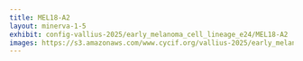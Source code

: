 ```yaml
---
title: MEL18-A2
layout: minerva-1-5
exhibit: config-vallius-2025/early_melanoma_cell_lineage_e24/MEL18-A2
images: https://s3.amazonaws.com/www.cycif.org/vallius-2025/early_melanoma_cell_lineage_e24/MEL18-A2
---
```

